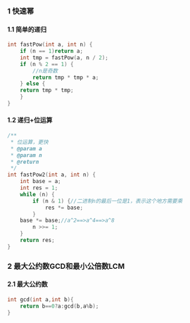 ### 1 快速幂

#### 1.1 简单的递归

```c++
int fastPow(int a, int n) {
    if (n == 1)return a;
    int tmp = fastPow(a, n / 2);
    if (n % 2 == 1) {
        //n是奇数
        return tmp * tmp * a;
    } else {
    return tmp * tmp;
    }
}
```

#### 1.2 递归+位运算

```c++
/**
 * 位运算，更快
 * @param a 
 * @param n 
 * @return 
 */
int fastPow2(int a, int n) {
    int base = a;
    int res = 1;
    while (n) {
        if (n & 1) {//二进制n的最后一位是1，表示这个地方需要乘
            res *= base;
        }
    base *= base;//a^2==>a^4==>a^8
        n >>= 1;
    }
    return res;
}

```
### 2 最大公约数GCD和最小公倍数LCM
#### 2.1 最大公约数
```c++
int gcd(int a,int b){
    return b==0?a:gcd(b,a%b);
}
```